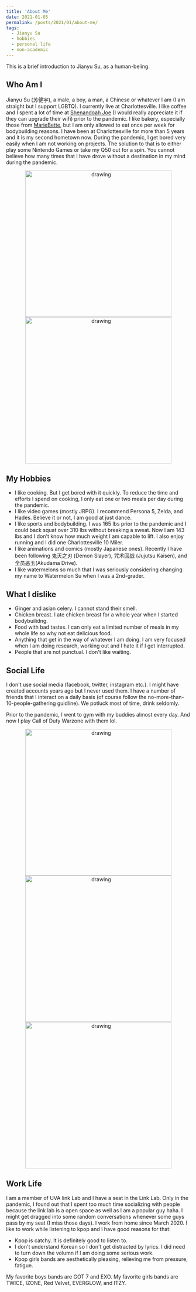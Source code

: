 ```yaml
---
title: 'About Me'
date: 2021-01-05
permalink: /posts/2021/01/about-me/
tags:
  - Jianyu Su
  - hobbies
  - personal life
  - non-academic
---
```


This is a brief introduction to Jianyu Su, as a human-beling.

## Who Am I
Jianyu Su (苏健宇), a male, a boy, a man, a Chinese or whatever I am (I am straight but I support LGBTQ). I currently live at Charlottesville. I like coffee and I spent a lot of time at [Shenandoah Joe](https://shenandoahjoe.com/) (I would really appreciate it if they can upgrade their wifi) prior to the pandemic. I like bakery, especially those from [MarieBette](http://www.mariebette.com/), but I am only allowed to eat once per week for bodybuilding reasons. I have been at Charlottesville for more than 5 years and it is my second hometown now. During the pandemic, I get bored very easily when I am not working on projects. The solution to that is to either play some Nintendo Games or take my Q50 out for a spin. You cannot believe how many times that I have drove without a destination in my mind during the pandemic.
<p align="center">
  <img src="https://hahayonghuming.github.io/JianyuSu.github.io/images/noodles.jpg" alt="drawing" width="400"/>
  <img src="https://hahayonghuming.github.io/JianyuSu.github.io/images/weightlift.jpg" alt="drawing" width="400"/>
 </p>

## My Hobbies
- I like cooking. But I get bored with it quickly. To reduce the time and efforts I spend on cooking, I only eat one or two meals per day during the pandemic.
- I like video games (mostly JRPG). I recommend Persona 5, Zelda, and Hades. Believe it or not, I am good at just dance.
- I like sports and bodybuilding. I was 165 lbs prior to the pandemic and I could back squat over 310 lbs without breaking a sweat. Now I am 143 lbs and I don't know how much weight I am capable to lift. I also enjoy running and I did one Charlottesville 10 Miler.
- I like animations and comics (mostly Japanese ones). Recently I have been following 鬼灭之刃 (Demon Slayer), 咒术回战 (Jujutsu Kaisen), and 全员恶玉(Akudama Drive).
- I like watermelons so much that I was seriously considering changing my name to Watermelon Su when I was a 2nd-grader.

## What I dislike
- Ginger and asian celery. I cannot stand their smell.
- Chicken breast. I ate chicken breast for a whole year when I started bodybuilidng.
- Food with bad tastes. I can only eat a limited number of meals in my whole life so why not eat delicious food.
- Anything that get in the way of whatever I am doing. I am very focused when I am doing research, working out and I hate it if I get interrupted.
- People that are not punctual. I don't like waiting.

## Social Life
I don't use social media (facebook, twitter, instagram etc.). I might have created accounts years ago but I never used them. I have a number of friends that I interact on a daily basis (of course follow the no-more-than-10-people-gathering guidline). We potluck most of time, drink seldomly. 

Prior to the pandemic, I went to gym with my buddies almost every day. And now I play Call of Duty Warzone with them lol.
<p align="center">
<img src="https://hahayonghuming.github.io/JianyuSu.github.io/images/crossfit.jpg" alt="drawing" width="400"/>
<img src="https://hahayonghuming.github.io/JianyuSu.github.io/images/hiking.jpg" alt="drawing" width="400"/>
<img src="https://hahayonghuming.github.io/JianyuSu.github.io/images/10mile.jpg" alt="drawing" width="400"/>
 </p>

## Work Life
I am a member of UVA link Lab and I have a seat in the Link Lab. Only in the pandemic, I found out that I spent too much time socializing with people because the link lab is a open space as well as I am a popular guy haha. I might get dragged into some random conversations whenever some guys pass by my seat (I miss those days). I work from home since March 2020. I like to work while listening to kpop and I have good reasons for that:
- Kpop is catchy. It is definitely good to listen to.
- I don't understand Korean so I don't get distracted by lyrics. I did need to turn down the volumn if I am doing some serious work.
- Kpop girls bands are aesthetically pleasing, relieving me from pressure, fatigue.

My favorite boys bands are GOT 7 and EXO. My favorite girls bands are TWICE, IZONE, Red Velvet, EVERGLOW, and ITZY.
